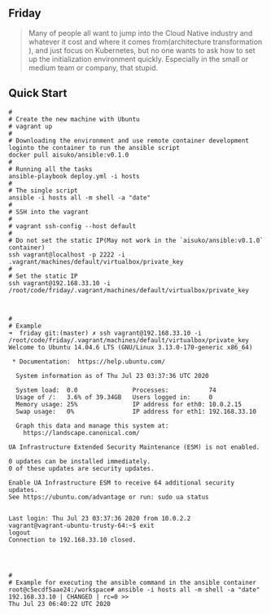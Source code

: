 ## Friday

> Many of people all want to jump into the Cloud Native industry and whatever it cost and where it comes from(architecture transformation ), and just focus on Kubernetes, but no one wants to ask how to set up the initialization environment quickly. Especially in the small or medium team or company, that stupid.


## Quick Start

```
#
# Create the new machine with Ubuntu
# vagrant up 
#
# Downloading the environment and use remote container development loginto the container to run the ansible script
docker pull aisuko/ansible:v0.1.0
#
# Running all the tasks
ansible-playbook deploy.yml -i hosts
# 
# The single script
ansible -i hosts all -m shell -a "date"
#
# SSH into the vagrant
#
# vagrant ssh-config --host default
#
# Do not set the static IP(May not work in the `aisuko/ansible:v0.1.0` container)
ssh vagrant@localhost -p 2222 -i .vagrant/machines/default/virtualbox/private_key
#
# Set the static IP
ssh vagrant@192.168.33.10 -i /root/code/friday/.vagrant/machines/default/virtualbox/private_key



#
# Example
➜  friday git:(master) ✗ ssh vagrant@192.168.33.10 -i /root/code/friday/.vagrant/machines/default/virtualbox/private_key        
Welcome to Ubuntu 14.04.6 LTS (GNU/Linux 3.13.0-170-generic x86_64)

 * Documentation:  https://help.ubuntu.com/

  System information as of Thu Jul 23 03:37:36 UTC 2020

  System load:  0.0               Processes:           74
  Usage of /:   3.6% of 39.34GB   Users logged in:     0
  Memory usage: 25%               IP address for eth0: 10.0.2.15
  Swap usage:   0%                IP address for eth1: 192.168.33.10

  Graph this data and manage this system at:
    https://landscape.canonical.com/

UA Infrastructure Extended Security Maintenance (ESM) is not enabled.

0 updates can be installed immediately.
0 of these updates are security updates.

Enable UA Infrastructure ESM to receive 64 additional security updates.
See https://ubuntu.com/advantage or run: sudo ua status


Last login: Thu Jul 23 03:37:36 2020 from 10.0.2.2
vagrant@vagrant-ubuntu-trusty-64:~$ exit
logout
Connection to 192.168.33.10 closed.




#
# Example for executing the ansible command in the ansible container
root@c5ecdf5aae24:/workspace# ansible -i hosts all -m shell -a "date"
192.168.33.10 | CHANGED | rc=0 >>
Thu Jul 23 06:40:22 UTC 2020
```